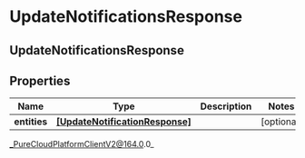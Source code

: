 # UpdateNotificationsResponse

## UpdateNotificationsResponse

## Properties

|Name | Type | Description | Notes|
|------------ | ------------- | ------------- | -------------|
| **entities** | [**[UpdateNotificationResponse]**](UpdateNotificationResponse) |  | [optional] |



_PureCloudPlatformClientV2@164.0.0_
